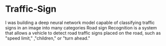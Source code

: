 # Traffic-Sign
I was building a deep neural network model capable of classifying traffic signs in an image into many categories
Road sign Recognition is a system that allows a vehicle to detect road traffic signs placed on the road, such as "speed limit," ,"children," or "turn ahead." 
